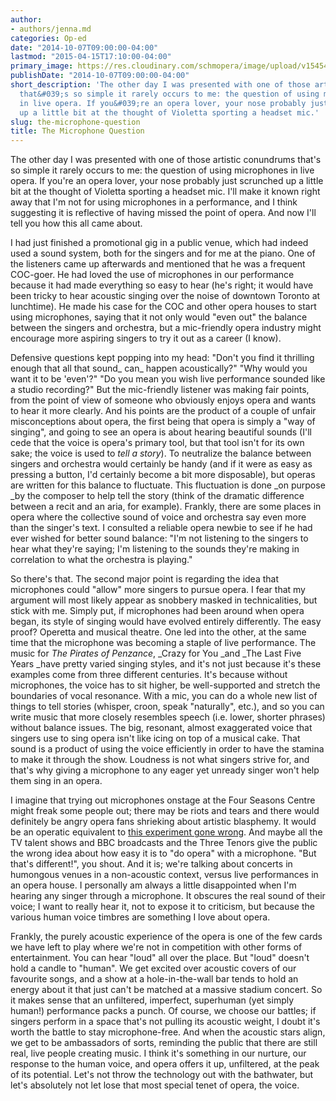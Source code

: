 ```yaml
---
author:
- authors/jenna.md
categories: Op-ed
date: "2014-10-07T09:00:00-04:00"
lastmod: "2015-04-15T17:10:00-04:00"
primary_image: https://res.cloudinary.com/schmopera/image/upload/v1545409169/media/webhook-uploads/1429132237310/Screen%20Shot%202015-04-15%20at%205.10.07%20PM.png
publishDate: "2014-10-07T09:00:00-04:00"
short_description: 'The other day I was presented with one of those artistic conundrums
  that&#039;s so simple it rarely occurs to me: the question of using microphones
  in live opera. If you&#039;re an opera lover, your nose probably just scrunched
  up a little bit at the thought of Violetta sporting a headset mic.'
slug: the-microphone-question
title: The Microphone Question
---
```


The other day I was presented with one of those artistic conundrums that's so simple it rarely occurs to me: the question of using microphones in live opera. If you're an opera lover, your nose probably just scrunched up a little bit at the thought of Violetta sporting a headset mic. I'll make it known right away that I'm not for using microphones in a performance, and I think suggesting it is reflective of having missed the point of opera. And now I'll tell you how this all came about.

I had just finished a promotional gig in a public venue, which had indeed used a sound system, both for the singers and for me at the piano. One of the listeners came up afterwards and mentioned that he was a frequent COC-goer. He had loved the use of microphones in our performance because it had made everything so easy to hear (he's right; it would have been tricky to hear acoustic singing over the noise of downtown Toronto at lunchtime). He made his case for the COC and other opera houses to start using microphones, saying that it not only would "even out" the balance between the singers and orchestra, but a mic-friendly opera industry might encourage more aspiring singers to try it out as a career (I know).

Defensive questions kept popping into my head: "Don't you find it thrilling enough that all that sound_ can_ happen acoustically?" "Why would you want it to be 'even'?" "Do you mean you wish live performance sounded like a studio recording?" But the mic-friendly listener was making fair points, from the point of view of someone who obviously enjoys opera and wants to hear it more clearly. And his points are the product of a couple of unfair misconceptions about opera, the first being that opera is simply a "way of singing", and going to see an opera is about hearing beautiful sounds (I'll cede that the voice is opera's primary tool, but that tool isn't for its own sake; the voice is used to _tell a story_). To neutralize the balance between singers and orchestra would certainly be handy (and if it were as easy as pressing a button, I'd certainly become a bit more disposable), but operas are written for this balance to fluctuate. This fluctuation is done _on purpose _by the composer to help tell the story (think of the dramatic difference between a recit and an aria, for example). Frankly, there are some places in opera where the collective sound of voice and orchestra say even more than the singer's text. I consulted a reliable opera newbie to see if he had ever wished for better sound balance: "I'm not listening to the singers to hear what they're saying; I'm listening to the sounds they're making in correlation to what the orchestra is playing."

So there's that. The second major point is regarding the idea that microphones could "allow" more singers to pursue opera. I fear that my argument will most likely appear as snobbery masked in technicalities, but stick with me. Simply put, if microphones had been around when opera began, its style of singing would have evolved entirely differently. The easy proof? Operetta and musical theatre. One led into the other, at the same time that the microphone was becoming a staple of live performance. The music for _The Pirates of Penzance_, _Crazy for You _and _The Last Five Years _have pretty varied singing styles, and it's not just because it's these examples come from three different centuries. It's because without microphones, the voice has to sit higher, be well-supported and stretch the boundaries of vocal resonance. With a mic, you can do a whole new list of things to tell stories (whisper, croon, speak "naturally", etc.), and so you can write music that more closely resembles speech (i.e. lower, shorter phrases) without balance issues. The big, resonant, almost exaggerated voice that singers use to sing opera isn't like icing on top of a musical cake. That sound is a product of using the voice efficiently in order to have the stamina to make it through the show. Loudness is not what singers strive for, and that's why giving a microphone to any eager yet unready singer won't help them sing in an opera.

I imagine that trying out microphones onstage at the Four Seasons Centre might freak some people out; there may be riots and tears and there would definitely be angry opera fans shrieking about artistic blasphemy. It would be an operatic equivalent to [this experiment gone wrong](https://www.youtube.com/watch?v=grOttsHuuzE). And maybe all the TV talent shows and BBC broadcasts and the Three Tenors give the public the wrong idea about how easy it is to "do opera" with a microphone. "But that's different!", you shout. And it is; we're talking about concerts in humongous venues in a non-acoustic context, versus live performances in an opera house. I personally am always a little disappointed when I'm hearing any singer through a microphone. It obscures the real sound of their voice; I want to really hear it, not to expose it to criticism, but because the various human voice timbres are something I love about opera.

Frankly, the purely acoustic experience of the opera is one of the few cards we have left to play where we're not in competition with other forms of entertainment. You can hear "loud" all over the place. But "loud" doesn't hold a candle to "human". We get excited over acoustic covers of our favourite songs, and a show at a hole-in-the-wall bar tends to hold an energy about it that just can't be matched at a massive stadium concert. So it makes sense that an unfiltered, imperfect, superhuman (yet simply human!) performance packs a punch. Of course, we choose our battles; if singers perform in a space that's not pulling its acoustic weight, I doubt it's worth the battle to stay microphone-free. And when the acoustic stars align, we get to be ambassadors of sorts, reminding the public that there are still real, live people creating music. I think it's something in our nurture, our response to the human voice, and opera offers it up, unfiltered, at the peak of its potential. Let's not throw the technology out with the bathwater, but let's absolutely not let lose that most special tenet of opera, the voice.
